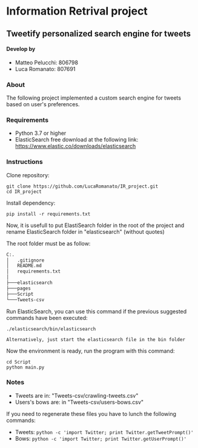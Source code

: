 # Information Retrival project
## Tweetify personalized search engine for tweets
#### Develop by
- Matteo Pelucchi: 806798
- Luca Romanato: 807691

### About

The following project implemented a custom search engine for tweets based
on user's preferences.

### Requirements
- Python 3.7 or higher
- ElasticSearch
free download at the following link: https://www.elastic.co/downloads/elasticsearch

### Instructions
Clone repository:
```
git clone https://github.com/LucaRomanato/IR_project.git
cd IR_project
```
Install dependency:
```
pip install -r requirements.txt
```
Now, it is usefull to put ElastiSearch folder in the root of the project and rename ElasticSearch folder in "elasticsearch" (without quotes)

The root folder must be as follow:

```bash
C:.
│   .gitignore
│   README.md
│   requirements.txt
│
├───elasticsearch
├───pages
├───Script
└───Tweets-csv
```
Run ElasticSearch, you can use this command if the previous suggested commands have been executed:
```
./elasticsearch/bin/elasticsearch

Alternatively, just start the elasticsearch file in the bin folder
```

Now the environment is ready, run the program with this command:
```
cd Script
python main.py
```
### Notes
* Tweets are in: "Tweets-csv/crawling-tweets.csv"
* Users's bows are: in "Tweets-csv/users-bows.csv"

If you need to regenerate these files you have to lunch the following commands:
* Tweets: `python -c 'import Twitter; print Twitter.getTweetPrompt()'`
* Bows: `python -c 'import Twitter; print Twitter.getUserPrompt()'`
